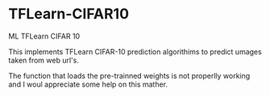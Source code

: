# TFLearn-CIFAR10
ML TFLearn CIFAR 10

This implements TFLearn CIFAR-10 prediction algorithims to predict umages taken from web url's.

The function that loads the pre-trainned weights is not properlly working and I woul appreciate some help on this mather.
